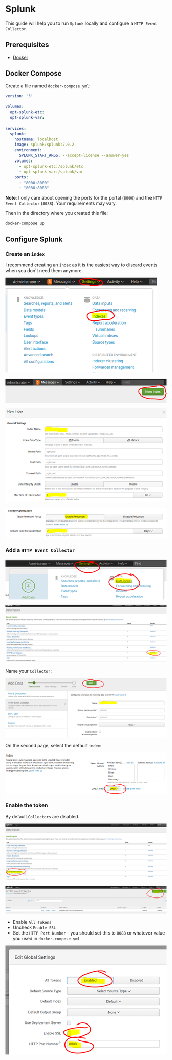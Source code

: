 # Splunk

This guide will help you to run `Splunk` locally and configure a `HTTP Event Collector`.

## Prerequisites

- [Docker][docker-community-edition]

## Docker Compose

Create a file named `docker-compose.yml`:

```yaml
version: '3'

volumes:
  opt-splunk-etc:
  opt-splunk-var:

services:
  splunk:
    hostname: localhost
    image: splunk/splunk:7.0.2
    environment:
      SPLUNK_START_ARGS: --accept-license --answer-yes
    volumes:
      - opt-splunk-etc:/splunk/etc
      - opt-splunk-var:/splunk/var
    ports:
      - "8000:8000"
      - "8088:8088"
```

**Note**: I only care about opening the ports for the portal (`8000`) and the `HTTP Event Collector` (`8088`). Your requirements may vary.

Then in the directory where you created this file:

```posh
docker-compose up
```

## Configure Splunk

### Create an `index`

I recommend creating an `index` as it is the easiest way to discard events when you don't need them anymore.

![Create index #1](assets/create-index-1.png)

![Create index #2](assets/create-index-2.png)

![Create index #3](assets/create-index-3.png)

![Create index #4](assets/create-index-4.png)

### Add a `HTTP Event Collector`

![Add Data inputs](assets/add-data-inputs.png)

![Add HTPP Event Collector](assets/add-http-event-collector.png)

Name your `Collector`:

![Configure HTPP Event Collector #1](assets/configure-http-event-collector-1.png)

On the second page, select the default `index`:

![Configure HTPP Event Collector #2](assets/configure-http-event-collector-2.png)

### Enable the token

By default `Collectors` are disabled.

![Enable tokens #1](assets/enable-token-1.png)

![Enable tokens #2](assets/enable-token-2.png)

- Enable `All Tokens`
- Uncheck `Enable SSL`
- Set the `HTTP Port Number` - you should set this to `8088` or whatever value you used in `docker-compose.yml`

![Enable tokens #3](assets/enable-token-3.png)

[docker-community-edition]: https://www.docker.com/community-edition#/download
